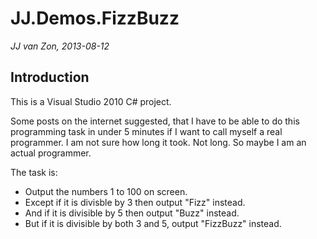 JJ.Demos.FizzBuzz
=================

*JJ van Zon, 2013-08-12*

Introduction
------------

This is a Visual Studio 2010 C# project.

Some posts on the internet suggested, that I have to be able to do this programming task in under 5 minutes if I want to call myself a real programmer. I am not sure how long it took. Not long. So maybe I am an actual programmer.

The task is:

* Output the numbers 1 to 100 on screen.
* Except if it is divisble by 3 then output "Fizz" instead.
* And if it is divisible by 5 then output "Buzz" instead.
* But if it is divisible by both 3 and 5, output "FizzBuzz" instead.
